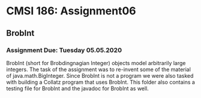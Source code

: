# CMSI 186: Assignment06
## BrobInt
### Assignment Due: Tuesday 05.05.2020

BrobInt (short for Brobdingnagian Integer) objects model arbitrarily large integers.
The task of the assignment was to re-invent some of the material of java.math.BigInteger.
Since BrobInt is not a program we were also tasked with building a Collatz program that uses BrobInt.
This folder also contains a testing file for BrobInt and the javadoc for BrobInt as well.
